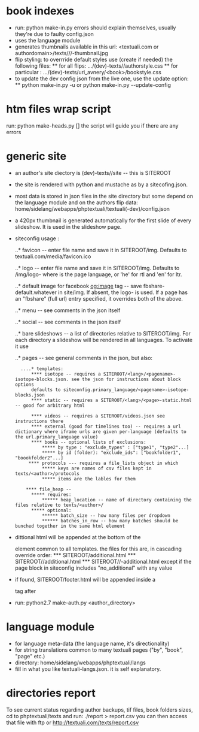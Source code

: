 book indexes
============
* run: python make-in.py 
errors should explain themselves, usually they're due to faulty config.json
* uses the language module
* generates thumbnails available in this url: <textuali.com or authordomain>/texts/<author>/<book>/<front or back>-thumbnail.jpg
* flip  styling: 
to overrride default styles use (create if needed) the following files:
    ** for all <author> flips:
    .../(dev)-texts/<author>/authorstyle.css
    ** for particular <book>:
    .../(dev)-texts/uri_avnery/\<book\>/bookstyle.css
* to update the dev config json from the live one, use the update option:
    ** python make-in.py -u or python make-in.py --update-config

htm files  wrap script
======================
run: python make-heads.py <author> [<book>]
the script will guide you if there are any errors

generic site
================
* an author's site diectory is (dev)-texts/<auhthor>/site -- this is SITEROOT
* the site is rendered with python and mustache as by a sitecofing.json.
* most data is stored in json files in the site directory but some depend on the language module and on the authors flip data: home/sidelang/webapps/phptextuali/textuali(-dev)/config.json
* a 420px thumbnail is generated automatically for the first slide of every slideshow. It is used in the slideshow page.
* siteconfig usage :

    ..* favicon -- enter file name and save it in SITEROOT/img. Defaults to textuali.com/media/favicon.ico

    ..* logo -- enter file name and save it in SITEROOT/img. Defaults to /img/logo-<langcode> where <langcode> is the page language, or 'he' for rtl and 'en' for ltr.

    ..* default image for facebook <og:image> tag -- save fbshare-default.whatever in site/img. If absent, the logo-<language> is used. If a page has
an "fbshare" (full url) entry specified, it overrides both of the above.
    
    ..* menu -- see comments in the json itself 
    
    ..* social -- see comments in the json itself 
    
    ..* bare slideshows -- a list of directories relative to SITEROOT/img. For each directory a slideshow will be rendered in all languages. To activate it use <a href="whatever" class="bare-slideshow" title="will go over the carousel" data-slideshow="id of slideshow from the bare_slideshows list mentioned above"></a>
   
   ..* pages -- see general comments in the json, but also: 
        
        ....* templates:
            **** isotope -- requires a SITEROOT/<lang>/<pagename>-isotope-blocks.json. see the json for instructions about block options
            defaults to siteconfig.primary_language/<pagename>-isotope-blocks.json
            **** static -- requires a SITEROOT/<lang>/<page>-static.html -- good for arbitrary html
            
            **** videos -- requires a SITEROOT/videos.json see instructions there
            **** external (good for timelines too) -- requires a url dictionary where iframe urls are given per-language (defaults to the url.primary_language value)
            **** books -- optional lists of exclusions:
                ***** by type : "exclude_types" : ["type1", "type2"...]
                ***** by id (folder): "exclude_ids": ["bookfolder1", "boookfolder2"...]
           **** protocols --- requires a file_lists object in which
                ***** keys are names of csv files kept in texts/<author>/protocols
                ***** items are the lables for them
          
          **** file_heap -- 
            ***** requires:
                ****** heap_location -- name of directory containing the files relative to texts/<author>/
            ***** optional:
                ****** batch_size -- how many files per dropdown
                ****** batches_in_row -- how many batches should be bunched together in the same html element
       
* dittional html will be appended at the bottom of the <main> element common to all templates. the files for this are, in cascading override order:
    *** SITEROOT/additional.html
    *** SITEROOT/<lang>/additional.html
    *** SITEROOT/<lang>/<pagename>-additional.html
except if the page block in siteconfig includes "no_additional" with any value

* if found, SITEROOT/footer.html will be appended inside a  <footer> tag after </main>


* run: python2.7 make-auth.py <author_directory>

language module
===============
* for language meta-data (the language name, it's directionality)
* for string translations common to many textuali pages ("by", "book", "page" etc.)
* directory:  home/sidelang/webapps/phptextuali/langs
* fill in what you like textuali-langs.json. it is self explanatory.

directories report
==================
To see current status regarding author backups, tif files, book folders sizes,
cd to phptextuali/texts and run:
./report > report.csv
you can then access that file with ftp or http://textuali.com/texts/report.csv
